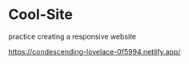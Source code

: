 # Cool-Site
practice creating a responsive website

https://condescending-lovelace-0f5994.netlify.app/
